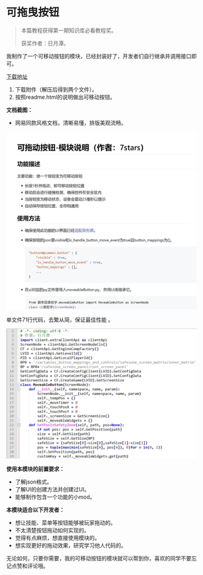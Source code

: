 # 可拖曳按钮

> 本篇教程获得第一期知识库必看教程奖。
>
> 获奖作者：日月潭。

我制作了一个可移动按钮的模块，已经封装好了，开发者们自行继承并调用接口即可。

[下载地址](https://mc.netease.com/thread-911048-1-1.html)

1. 下载附件（解压后得到两个文件）。
2. 按照readme.html的说明做出可移动按钮。



**文档截图：**

- 网易同款风格文档，清晰易懂，排版美观流畅。

![img](./images/1_0.png)



单文件71行代码，去繁从简，保证最佳性能 。

![img](./images/1_1.png)



**使用本模块的前置要求：**

- 了解json格式。
- 了解UI的创建方法并创建过UI。
- 能够制作包含一个功能的小mod。



**本模块适合以下开发者：**

- 想让技能、菜单等按钮能够被玩家拖动的。
- 不太清楚按钮拖动如何实现的。
- 觉得有点麻烦，想直接使用模块的。
- 想实现更好的拖动效果，研究学习他人代码的。



无论如何，只要你需要，我的可移动按钮的模块就可以帮到你，喜欢的同学不要忘记点赞和评论哦。

